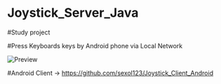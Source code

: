 # Joystick_Server_Java

#Study project 

#Press Keyboards keys by Android phone via Local Network

![Preview](https://user-images.githubusercontent.com/15323425/208526243-767cea69-431d-4f7b-8616-4a9af35bc25e.png)

#Android Client -> https://github.com/sexol123/Joystick_Client_Android
